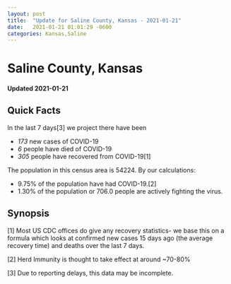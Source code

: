 ```yaml
---
layout: post
title:  "Update for Saline County, Kansas - 2021-01-21"
date:   2021-01-21 01:01:29 -0600
categories: Kansas,Saline
---
```


# Saline County, Kansas
#### Updated 2021-01-21

## Quick Facts

In the last 7 days[3] we project there have been
- *173* new cases of COVID-19
- *6* people have died of COVID-19
- *305* people have recovered from COVID-19[1]

The population in this census area is 54224. By our calculations:
- 9.75% of the population have had COVID-19.[2]
- 1.30% of the population or 706.0 people are actively fighting the virus.

## Synopsis




[1] Most US CDC offices do give any recovery statistics- we base this on a formula which looks at confirmed new cases
15 days ago (the average recovery time) and deaths over the last 7 days.

[2] Herd Immunity is thought to take effect at around ~70-80%

[3] Due to reporting delays, this data may be incomplete.
 
    